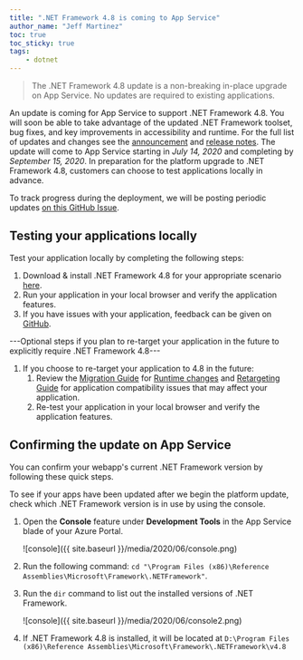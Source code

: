 ```yaml
---
title: ".NET Framework 4.8 is coming to App Service"
author_name: "Jeff Martinez"
toc: true
toc_sticky: true
tags:
    - dotnet
---
```

> The .NET Framework 4.8 update is a non-breaking in-place upgrade on App Service.  No updates are required to existing applications.

An update is coming for App Service to support .NET Framework 4.8. You will soon be able to take advantage of the updated .NET Framework toolset, bug fixes, and key improvements in accessibility and runtime. For the full list of updates and changes see the [announcement](https://devblogs.microsoft.com/dotnet/announcing-the-net-framework-4-8/) and [release notes](https://github.com/microsoft/dotnet/blob/master/releases/net48/README.md). The update will come to App Service starting in *July 14, 2020* and completing by *September 15, 2020*. In preparation for the platform upgrade to .NET Framework 4.8, customers can choose to test applications locally in advance.

To track progress during the deployment, we will be posting periodic updates [on this GitHub Issue](https://github.com/Azure/app-service-announcements/issues/249).

## Testing your applications locally

Test your application locally by completing the following steps:
1.	Download & install .NET Framework 4.8 for your appropriate scenario [here](https://devblogs.microsoft.com/dotnet/announcing-the-net-framework-4-8/).
2.	Run your application in your local browser and verify the application features.
3.	If you have issues with your application, feedback can be given on [GitHub](https://github.com/Microsoft/dotnet/issues/).

---Optional steps if you plan to re-target your application in the future to explicitly require .NET Framework 4.8---
1. If you choose to re-target your application to 4.8 in the future:
    1.	Review the [Migration Guide](https://docs.microsoft.com/dotnet/framework/migration-guide/) for [Runtime changes](https://docs.microsoft.com/dotnet/framework/migration-guide/runtime/4.7.2-4.8) and [Retargeting Guide](https://docs.microsoft.com/dotnet/framework/migration-guide/retargeting/4.7.2-4.8) for application compatibility issues that may affect your application.
    1.	Re-test your application in your local browser and verify the application features.

## Confirming the update on App Service

You can confirm your webapp's current .NET Framework version by following these quick steps.

To see if your apps have been updated after we begin the platform update, check which .NET Framework version is in use by using the console.

1. Open the **Console** feature under **Development Tools** in the App Service blade of your Azure Portal.

    ![console]({{ site.baseurl }}/media/2020/06/console.png)

1. Run the following command: `cd "\Program Files (x86)\Reference Assemblies\Microsoft\Framework\.NETFramework"`.

1. Run the `dir` command to list out the installed versions of .NET Framework.  

    ![console]({{ site.baseurl }}/media/2020/06/console2.png)

1. If .NET Framework 4.8 is installed, it will be located at `D:\Program Files (x86)\Reference Assemblies\Microsoft\Framework\.NETFramework\v4.8`
